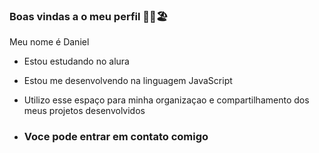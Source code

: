 ### Boas vindas a o meu perfil 🥇🎱🏖️

Meu nome é Daniel

- Estou estudando no alura
- Estou me desenvolvendo na linguagem JavaScript
- Utilizo esse espaço para minha organizaçao e compartilhamento dos meus projetos desenvolvidos

- ### Voce pode entrar em contato comigo

